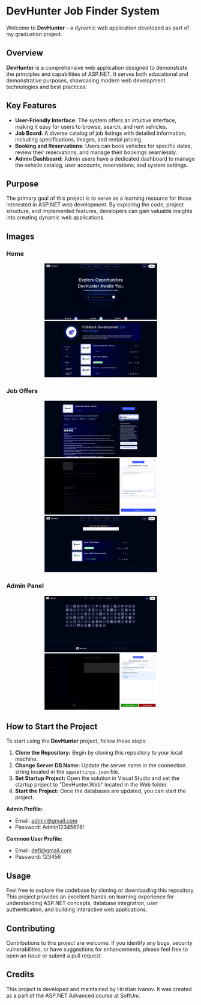 # DevHunter Job Finder System

Welcome to **DevHunter** – a dynamic web application developed as part of my graduation project.

## Overview

**DevHunter** is a comprehensive web application designed to demonstrate the principles and capabilities of ASP.NET. It serves both educational and demonstrative purposes, showcasing modern web development technologies and best practices.

## Key Features

- **User-Friendly Interface:** The system offers an intuitive interface, making it easy for users to browse, search, and rent vehicles.
- **Job Board:** A diverse catalog of job listings with detailed information, including specifications, images, and rental pricing.
- **Booking and Reservations:** Users can book vehicles for specific dates, review their reservations, and manage their bookings seamlessly.
- **Admin Dashboard:** Admin users have a dedicated dashboard to manage the vehicle catalog, user accounts, reservations, and system settings.

## Purpose

The primary goal of this project is to serve as a learning resource for those interested in ASP.NET web development. By exploring the code, project structure, and implemented features, developers can gain valuable insights into creating dynamic web applications.

## Images

### Home

<p align="center">
 <img src="https://github.com/hristianivanov/ITJob-Finder-ASP.NET-MVC/blob/main/docs/common/FireShot%20Capture%20045%20-%20-%20DevHunter%20-%20localhost.png" width="300px" height="150px" />
 <img src="https://github.com/hristianivanov/ITJob-Finder-ASP.NET-MVC/blob/main/docs/common/FireShot%20Capture%20046%20-%20-%20DevHunter%20-%20localhost.png" width="300px" height="150px"/>
</p>

### Job Offers

<p align="center">
 <img src="https://github.com/hristianivanov/ITJob-Finder-ASP.NET-MVC/blob/main/docs/common/FireShot%20Capture%20047%20-%20-%20DevHunter%20-%20localhost.png" width="300px" height="150px"/>
 <img src="https://github.com/hristianivanov/ITJob-Finder-ASP.NET-MVC/blob/main/docs/common/FireShot%20Capture%20048%20-%20-%20DevHunter%20-%20localhost.png" width="300px" height="150px"/>
 <img src="https://github.com/hristianivanov/ITJob-Finder-ASP.NET-MVC/blob/main/docs/common/FireShot%20Capture%20051%20-%20-%20DevHunter%20-%20localhost.png" width="300px" height="150px"/>
</p>

### Admin Panel

<p align="center">
 <img src="https://github.com/hristianivanov/ITJob-Finder-ASP.NET-MVC/blob/main/docs/admin/FireShot%20Capture%20049%20-%20-%20DevHunter%20-%20localhost.png" width="300px" height="150px"/>
 <img src="https://github.com/hristianivanov/ITJob-Finder-ASP.NET-MVC/blob/main/docs/company/FireShot%20Capture%20050%20-%20-%20DevHunter%20-%20localhost.png" width="300px" height="150px"/>
</p>

## How to Start the Project

To start using the **DevHunter** project, follow these steps:

1. **Clone the Repository:** Begin by cloning this repository to your local machine.
2. **Change Server DB Name:** Update the server name in the connection string located in the `appsettings.json` file.
3. **Set Startup Project:** Open the solution in Visual Studio and set the startup project to "DevHunter.Web" located in the Web folder.
4. **Start the Project:** Once the databases are updated, you can start the project.

**Admin Profile:**
- Email: admin@gmail.com
- Password: Admin12345678!

**Common User Profile:**
- Email: defi@gmail.com
- Password: 123456

## Usage

Feel free to explore the codebase by cloning or downloading this repository. This project provides an excellent hands-on learning experience for understanding ASP.NET concepts, database integration, user authentication, and building interactive web applications.

## Contributing

Contributions to this project are welcome. If you identify any bugs, security vulnerabilities, or have suggestions for enhancements, please feel free to open an issue or submit a pull request.

## Credits

This project is developed and maintained by Hristian Ivanov. It was created as a part of the ASP.NET Advanced course at SoftUni.
